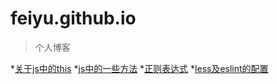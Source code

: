 # feiyu.github.io
>个人博客

*[关于js中的this](https://github.com/feiyuWeb/Blog/blob/master/notes/%E5%85%B3%E4%BA%8Ejs%E4%B8%AD%E7%9A%84this.md)
*[js中的一些方法](https://github.com/feiyuWeb/Blog/blob/master/notes/js%E4%B8%AD%E7%9A%84%E4%B8%80%E4%BA%9B%E6%96%B9%E6%B3%95.md)
*[正则表达式](https://github.com/feiyuWeb/Blog/blob/master/notes/%E6%AD%A3%E5%88%99%E8%A1%A8%E8%BE%BE%E5%BC%8F.md)
*[less及eslint的配置](https://github.com/feiyuWeb/Blog/blob/master/notes/%E5%9C%A8less%E4%B8%AD%E6%B7%BB%E5%8A%A0lessModule%E9%85%8D%E7%BD%AE.md)
